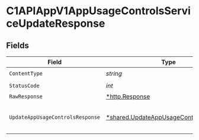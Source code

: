 # C1APIAppV1AppUsageControlsServiceUpdateResponse


## Fields

| Field                                                                                           | Type                                                                                            | Required                                                                                        | Description                                                                                     |
| ----------------------------------------------------------------------------------------------- | ----------------------------------------------------------------------------------------------- | ----------------------------------------------------------------------------------------------- | ----------------------------------------------------------------------------------------------- |
| `ContentType`                                                                                   | *string*                                                                                        | :heavy_check_mark:                                                                              | N/A                                                                                             |
| `StatusCode`                                                                                    | *int*                                                                                           | :heavy_check_mark:                                                                              | N/A                                                                                             |
| `RawResponse`                                                                                   | [*http.Response](https://pkg.go.dev/net/http#Response)                                          | :heavy_minus_sign:                                                                              | N/A                                                                                             |
| `UpdateAppUsageControlsResponse`                                                                | [*shared.UpdateAppUsageControlsResponse](../../models/shared/updateappusagecontrolsresponse.md) | :heavy_minus_sign:                                                                              |  The UpdateAppUsageControlsResponse message contains the updated AppUsageControls object.<br/>  |